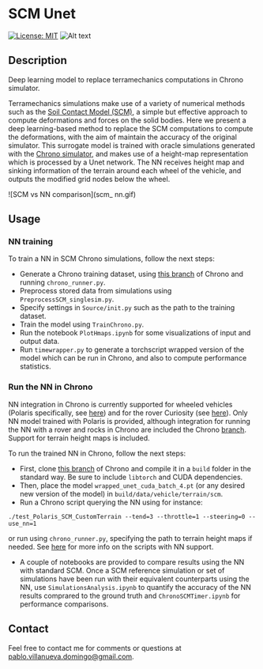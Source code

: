 # SCM Unet

[![License: MIT](https://img.shields.io/badge/License-MIT-yellow.svg)](https://opensource.org/licenses/MIT)
![Alt text](https://img.shields.io/pypi/pyversions/python-binance.svg)


## Description

Deep learning model to replace terramechanics computations in Chrono simulator.

Terramechanics simulations make use of a variety of numerical methods such as the [Soil Contact Model (SCM)](https://core.ac.uk/download/pdf/11138706.pdf), a simple but effective approach to compute deformations and forces on the solid bodies. Here we present a deep learning-based method to replace the SCM computations to compute the deformations, with the aim of maintain the accuracy of the original simulator. This surrogate model is trained with oracle simulations generated with the [Chrono simulator](https://projectchrono.org/), and makes use of a height-map representation which is processed by a Unet network. The NN receives height map and sinking information of the terrain around each wheel of the vehicle, and outputs the modified grid nodes below the wheel.

![SCM vs NN comparison](scm_ nn.gif)

## Usage

### NN training

To train a NN in SCM Chrono simulations, follow the next steps:
- Generate a Chrono training dataset, using [this branch](https://github.com/PabloVD/chrono/tree/scm_unet) of Chrono and running `chrono_runner.py`.
- Preprocess stored data from simulations using `PreprocessSCM_singlesim.py`.
- Specify settings in `Source/init.py` such as the path to the training dataset.
- Train the model using `TrainChrono.py`.
- Run the notebook `PlotHmaps.ipynb` for some visualizations of input and output data.
- Run `timewrapper.py` to generate a torchscript wrapped version of the model which can be run in Chrono, and also to compute performance statistics.

### Run the NN in Chrono

NN integration in Chrono is currently supported for wheeled vehicles (Polaris specifically, see [here](https://github.com/PabloVD/chrono/tree/scm_unet/src/projects/polaris/scm_nn)) and for the rover Curiosity (see [here](https://github.com/PabloVD/chrono/tree/scm_unet/src/projects/polaris/scm_nn)). Only NN model trained with Polaris is provided, although integration for running the NN with a rover and rocks in Chrono are included the Chrono [branch](https://github.com/PabloVD/chrono/tree/scm_unet). Support for terrain height maps is included.

To run the trained NN in Chrono, follow the next steps:

- First, clone [this branch](https://github.com/PabloVD/chrono/tree/scm_unet) of Chrono and compile it in a `build` folder in the standard way. Be sure to include `libtorch` and CUDA dependencies.
- Then, place the model `wrapped_unet_cuda_batch_4.pt` (or any desired new version of the model) in `build/data/vehicle/terrain/scm`.
- Run a Chrono script querying the NN using for instance:

```
./test_Polaris_SCM_CustomTerrain --tend=3 --throttle=1 --steering=0 --use_nn=1
```

or run using `chrono_runner.py`, specifying the path to terrain height maps if needed. See [here](https://github.com/PabloVD/chrono/tree/scm_unet/src/projects/polaris/scm_nn) for more info on the scripts with NN support. 
- A couple of notebooks are provided to compare results using the NN with standard SCM. Once a SCM reference simulation or set of simulations have been run with their equivalent counterparts using the NN, use `SimulationsAnalysis.ipynb` to quantify the accuracy of the NN results comprared to the ground truth and `ChronoSCMTimer.ipynb` for performance comparisons.


## Contact

Feel free to contact me for comments or questions at <pablo.villanueva.domingo@gmail.com>.


